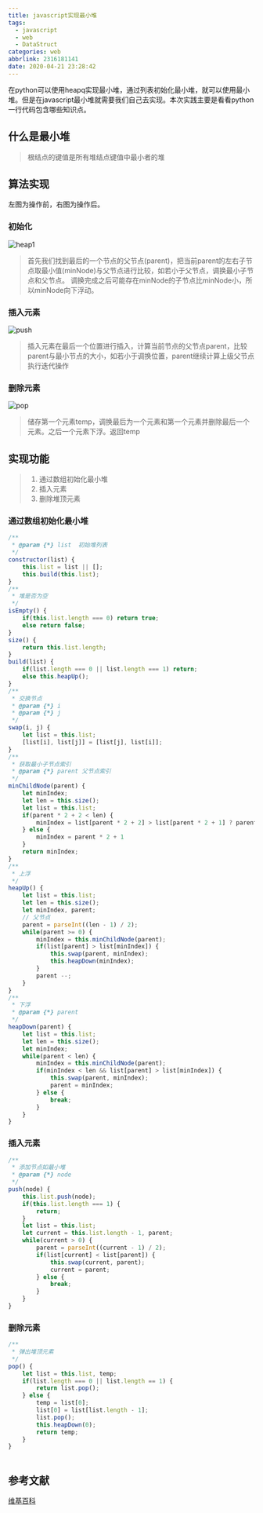 ```yaml
---
title: javascript实现最小堆
tags:
  - javascript
  - web
  - DataStruct
categories: web
abbrlink: 2316181141
date: 2020-04-21 23:28:42
---
```

在python可以使用heapq实现最小堆，通过列表初始化最小堆，就可以使用最小堆。但是在javascript最小堆就需要我们自己去实现。本次实践主要是看看python一行代码包含哪些知识点。
<!-- more -->
## 什么是最小堆
> 根结点的键值是所有堆结点键值中最小者的堆 

## 算法实现
左图为操作前，右图为操作后。
### 初始化
![heap1](heap1.png)
> 首先我们找到最后的一个节点的父节点(parent)，把当前parent的左右子节点取最小值(minNode)与父节点进行比较，如若小于父节点，调换最小子节点和父节点。 调换完成之后可能存在minNode的子节点比minNode小，所以minNode向下浮动。
### 插入元素
![push](push.png)
> 插入元素在最后一个位置进行插入，计算当前节点的父节点parent，比较parent与最小节点的大小，如若小于调换位置，parent继续计算上级父节点执行迭代操作
### 删除元素
![pop](pop.png)
> 储存第一个元素temp，调换最后为一个元素和第一个元素并删除最后一个元素。之后一个元素下浮。返回temp

## 实现功能
> 1. 通过数组初始化最小堆
> 2. 插入元素
> 3. 删除堆顶元素


### 通过数组初始化最小堆
```javascript
/**
 * @param {*} list  初始堆列表
 */
constructor(list) {
    this.list = list || [];
    this.build(this.list);
}
/**
 * 堆是否为空
 */
isEmpty() {
    if(this.list.length === 0) return true;
    else return false;
}
size() {
    return this.list.length;
}
build(list) {
    if(list.length === 0 || list.length === 1) return;
    else this.heapUp(); 
}
/**
 * 交换节点
 * @param {*} i 
 * @param {*} j 
 */
swap(i, j) {
    let list = this.list;
    [list[i], list[j]] = [list[j], list[i]];
}
/**
 * 获取最小子节点索引
 * @param {*} parent 父节点索引 
 */
minChildNode(parent) {
    let minIndex;
    let len = this.size();
    let list = this.list;
    if(parent * 2 + 2 < len) {
        minIndex = list[parent * 2 + 2] > list[parent * 2 + 1] ? parent * 2 + 1 : parent *2 + 2;
    } else {
        minIndex = parent * 2 + 1
    }
    return minIndex;
}
/**
 * 上浮
 */
heapUp() {
    let list = this.list;
    let len = this.size();
    let minIndex, parent;
    // 父节点
    parent = parseInt((len - 1) / 2);
    while(parent >= 0) {
        minIndex = this.minChildNode(parent);
        if(list[parent] > list[minIndex]) {
            this.swap(parent, minIndex);
            this.heapDown(minIndex);
        }
        parent --;
    }
}
/**
 * 下浮
 * @param {*} parent 
 */
heapDown(parent) {
    let list = this.list;
    let len = this.size();
    let minIndex;
    while(parent < len) {
        minIndex = this.minChildNode(parent);
        if(minIndex < len && list[parent] > list[minIndex]) {
            this.swap(parent, minIndex);   
            parent = minIndex;
        } else {
            break;
        }
    }
}
```

### 插入元素
```javascript
/**
 * 添加节点如最小堆
 * @param {*} node 
 */
push(node) {
    this.list.push(node);
    if(this.list.length === 1) {
        return;
    }
    let list = this.list;
    let current = this.list.length - 1, parent;
    while(current > 0) {
        parent = parseInt((current - 1) / 2);
        if(list[current] < list[parent]) {
            this.swap(current, parent);
            current = parent;
        } else {
            break;
        }
    }
}
```

### 删除元素
```javascript
/**
 * 弹出堆顶元素
 */
pop() {
    let list = this.list, temp;
    if(list.length === 0 || list.length == 1) {
        return list.pop();
    } else {
        temp = list[0];
        list[0] = list[list.length - 1];
        list.pop();
        this.heapDown(0);
        return temp;
    } 
}
   
```



## 参考文献
[维基百科](https://zh.wikipedia.org/wiki%E6%9C%80%E5%A4%A7%E2%80%94%E6%9C%80%E5%B0%8F%E5%A0%86)